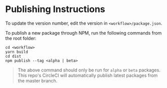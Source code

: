 # Publishing Instructions

To update the version number, edit the version in `<workflow>/package.json`. 

To publish a new package through NPM, run the following commands from the root folder: 

```
cd <workflow>
yarn build 
cd dist
npm publish --tag <alpha | beta>
```

> The above command should only be run for `alpha` or `beta` packages.  This repo's CircleCI will automatically publish latest packages from the master branch. 
